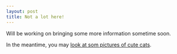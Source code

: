 ```yaml
---
layout: post
title: Not a lot here!
---
```


Will be working on bringing some more information sometime soon.


In the meantime, you may [look at som pictures of cute cats](https://www.google.no/search?q=cute+cat).
